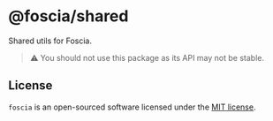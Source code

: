 # @foscia/shared

Shared utils for Foscia.

> :warning: You should not use this package as its API may not be stable.

## License

`foscia` is an open-sourced software licensed under the
[MIT license](LICENSE).
